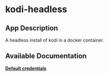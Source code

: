 # kodi-headless

## App Description

A headless install of kodi in a docker container.

## Available Documentation

[**Default credentials**](charts/stable/kodi-headless/credentials)

